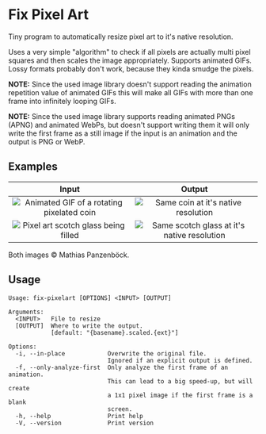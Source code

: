 # Fix Pixel Art

Tiny program to automatically resize pixel art to it's native resolution.

Uses a very simple "algorithm" to check if all pixels are actually multi pixel
squares and then scales the image appropriately. Supports animated GIFs. Lossy
formats probably don't work, because they kinda smudge the pixels.

**NOTE:** Since the used image library doesn't support reading the animation
repetition value of animated GIFs this will make all GIFs with more than one
frame into infinitely looping GIFs.

**NOTE:** Since the used image library supports reading animated PNGs (APNG)
and animated WebPs, but doesn't support writing them it will only write the
first frame as a still image if the input is an animation and the output is
PNG or WebP.

## Examples

| Input | Output |
|:-:|:-:|
| ![Animated GIF of a rotating pixelated coin](https://i.imgur.com/rDBpFfX.gif) | ![Same coin at it's native resolution](https://i.imgur.com/VQdh4aT.gif) |
| ![Pixel art scotch glass being filled](https://i.imgur.com/UMQFFNO.gif) | ![Same scotch glass at it's native resolution](https://i.imgur.com/PgYFKJr.gif) |

Both images &copy; Mathias Panzenböck.

## Usage

```plain
Usage: fix-pixelart [OPTIONS] <INPUT> [OUTPUT]

Arguments:
  <INPUT>   File to resize
  [OUTPUT]  Where to write the output.
            [default: "{basename}.scaled.{ext}"]

Options:
  -i, --in-place            Overwrite the original file.
                            Ignored if an explicit output is defined.
  -f, --only-analyze-first  Only analyze the first frame of an animation.
                            This can lead to a big speed-up, but will create
                            a 1x1 pixel image if the first frame is a blank
                            screen.
  -h, --help                Print help
  -V, --version             Print version
```
